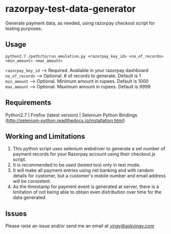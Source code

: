 razorpay-test-data-generator
============================
Generate payment data, as needed, using razorpay checkout script for testing purposes.

Usage
-----

```
python2.7 /path/to/run_emulation.py <razorpay_key_id> <no_of_records> <min_amount> <max_amount>
```
`razorpay_key_id` --> Required. Available in your razorpay dashboard   
`no_of_records` --> Optional. # of records to generate. Default is 1   
`min_amount` --> Optional. Minimum amount in rupees. Default is 1000
`max_amount` --> Optional. Maximum amount in rupees. Default is 9999

Requirements
------------

Python2.7 | Firefox (latest version) | Selenium Python Bindings (http://selenium-python.readthedocs.io/installation.html)

Working and Limitations
-----------------------

1. This python script uses selenium webdriver to generate a set number of payment records for your Razorpay account using their checkout.js script.
2. It is recommended to be used (tested too) only in test mode.
3. It will make all payment entries using net banking and with random details for customer, but a customer's mobile number and email address will be consistent.
4. As the timestamp for payment event is generated at server, there is a limitation of not being able to obtain even distribution over time for the data generated.

Issues
------

Please raise an issue and/or send me an email at vinay@askvinay.com
